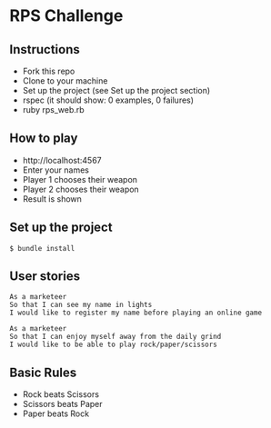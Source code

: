 # RPS Challenge

Instructions
-------
- Fork this repo
- Clone to your machine
- Set up the project (see Set up the project section)
- rspec (it should show: 0 examples, 0 failures)
- ruby rps_web.rb

How to play
--------
- http://localhost:4567
- Enter your names
- Player 1 chooses their weapon
- Player 2 chooses their weapon
- Result is shown

Set up the project
-------
```
$ bundle install

```


User stories
-------
```
As a marketeer
So that I can see my name in lights
I would like to register my name before playing an online game

As a marketeer
So that I can enjoy myself away from the daily grind
I would like to be able to play rock/paper/scissors
```

## Basic Rules

- Rock beats Scissors
- Scissors beats Paper
- Paper beats Rock
